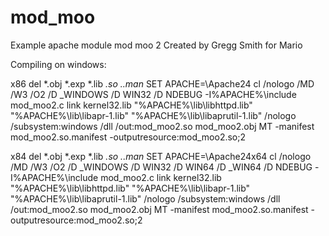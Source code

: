 mod_moo
================================

Example apache module mod moo 2
Created by Gregg Smith for Mario

Compiling on windows:

x86
	del *.obj *.exp *.lib *.so *.*.man*
	SET APACHE=\Apache24
	cl /nologo /MD /W3 /O2 /D _WINDOWS /D WIN32 /D NDEBUG -I%APACHE%\include mod_moo2.c
	link kernel32.lib "%APACHE%\lib\libhttpd.lib" "%APACHE%\lib\libapr-1.lib" "%APACHE%\lib\libaprutil-1.lib" /nologo /subsystem:windows /dll /out:mod_moo2.so mod_moo2.obj
	MT -manifest mod_moo2.so.manifest  -outputresource:mod_moo2.so;2

x84
	del *.obj *.exp *.lib *.so *.*.man*
	SET APACHE=\Apache24x64
	cl /nologo /MD /W3 /O2 /D _WINDOWS /D WIN32 /D WIN64 /D _WIN64 /D NDEBUG -I%APACHE%\include mod_moo2.c
	link kernel32.lib "%APACHE%\lib\libhttpd.lib" "%APACHE%\lib\libapr-1.lib" "%APACHE%\lib\libaprutil-1.lib" /nologo /subsystem:windows /dll /out:mod_moo2.so mod_moo2.obj
	MT -manifest mod_moo2.so.manifest  -outputresource:mod_moo2.so;2